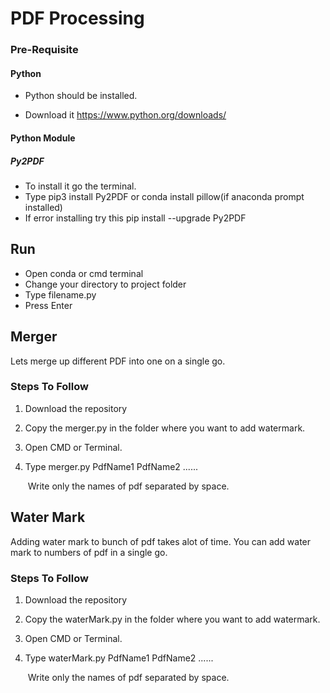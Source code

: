 # PDF Processing

### Pre-Requisite

#### Python

- Python should be installed.

- Download it  https://www.python.org/downloads/

#### Python Module

##### 	Py2PDF

- To install it go the terminal.
- Type pip3 install Py2PDF or conda install pillow(if anaconda prompt installed)
- If error installing try this pip install --upgrade Py2PDF

## Run

- Open conda or cmd terminal
- Change your directory to project folder
- Type filename.py 
- Press Enter

## Merger

Lets merge up different PDF into one on a single go. 

### Steps To Follow

1. Download the repository

2. Copy the merger.py in the folder where you want to add watermark.

3. Open CMD or Terminal.

4. Type merger.py  PdfName1 PdfName2 ......

   ​	Write only the names of pdf separated by space.

## Water Mark

Adding water mark to bunch of pdf takes alot of time. You can add water mark to numbers of pdf in a single go.

### Steps To Follow

1. Download the repository

2. Copy the waterMark.py in the folder where you want to add watermark.

3. Open CMD or Terminal.

4. Type waterMark.py  PdfName1 PdfName2 ......

   ​	Write only the names of pdf separated by space.
